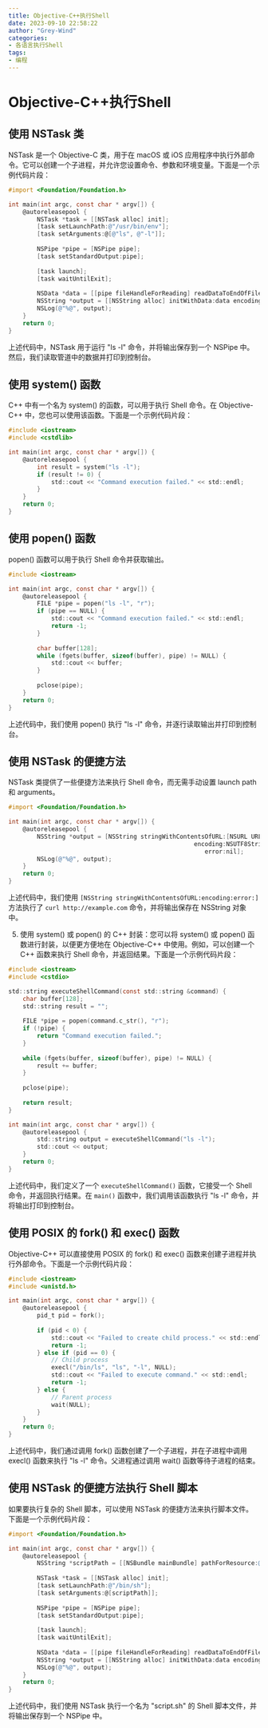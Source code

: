 ```yaml
---
title: Objective-C++执行Shell
date: 2023-09-10 22:58:22
author: "Grey-Wind"
categories:
- 各语言执行Shell
tags:
- 编程
---
```


# Objective-C++执行Shell

## 使用 NSTask 类

NSTask 是一个 Objective-C 类，用于在 macOS 或 iOS 应用程序中执行外部命令。它可以创建一个子进程，并允许您设置命令、参数和环境变量。下面是一个示例代码片段：

```objective-c
#import <Foundation/Foundation.h>

int main(int argc, const char * argv[]) {
    @autoreleasepool {
        NSTask *task = [[NSTask alloc] init];
        [task setLaunchPath:@"/usr/bin/env"];
        [task setArguments:@[@"ls", @"-l"]];
        
        NSPipe *pipe = [NSPipe pipe];
        [task setStandardOutput:pipe];
        
        [task launch];
        [task waitUntilExit];
        
        NSData *data = [[pipe fileHandleForReading] readDataToEndOfFile];
        NSString *output = [[NSString alloc] initWithData:data encoding:NSUTF8StringEncoding];
        NSLog(@"%@", output);
    }
    return 0;
}
```

上述代码中，NSTask 用于运行 "ls -l" 命令，并将输出保存到一个 NSPipe 中。然后，我们读取管道中的数据并打印到控制台。

## 使用 system() 函数

C++ 中有一个名为 system() 的函数，可以用于执行 Shell 命令。在 Objective-C++ 中，您也可以使用该函数。下面是一个示例代码片段：

```objective-c++
#include <iostream>
#include <cstdlib>

int main(int argc, const char * argv[]) {
    @autoreleasepool {
        int result = system("ls -l");
        if (result != 0) {
            std::cout << "Command execution failed." << std::endl;
        }
    }
    return 0;
}
```

## 使用 popen() 函数

popen() 函数可以用于执行 Shell 命令并获取输出。

```objective-c++
#include <iostream>

int main(int argc, const char * argv[]) {
    @autoreleasepool {
        FILE *pipe = popen("ls -l", "r");
        if (pipe == NULL) {
            std::cout << "Command execution failed." << std::endl;
            return -1;
        }
        
        char buffer[128];
        while (fgets(buffer, sizeof(buffer), pipe) != NULL) {
            std::cout << buffer;
        }
        
        pclose(pipe);
    }
    return 0;
}
```

上述代码中，我们使用 popen() 执行 "ls -l" 命令，并逐行读取输出并打印到控制台。

## 使用 NSTask 的便捷方法

NSTask 类提供了一些便捷方法来执行 Shell 命令，而无需手动设置 launch path 和 arguments。

```objective-c++
#import <Foundation/Foundation.h>

int main(int argc, const char * argv[]) {
    @autoreleasepool {
        NSString *output = [NSString stringWithContentsOfURL:[NSURL URLWithString:@"http://example.com"]
                                                    encoding:NSUTF8StringEncoding
                                                       error:nil];
        NSLog(@"%@", output);
    }
    return 0;
}
```

上述代码中，我们使用 `[NSString stringWithContentsOfURL:encoding:error:]` 方法执行了 `curl http://example.com` 命令，并将输出保存在 NSString 对象中。

5. 使用 system() 或 popen() 的 C++ 封装：您可以将 system() 或 popen() 函数进行封装，以便更方便地在 Objective-C++ 中使用。例如，可以创建一个 C++ 函数来执行 Shell 命令，并返回结果。下面是一个示例代码片段：

```objective-c++
#include <iostream>
#include <cstdio>

std::string executeShellCommand(const std::string &command) {
    char buffer[128];
    std::string result = "";
    
    FILE *pipe = popen(command.c_str(), "r");
    if (!pipe) {
        return "Command execution failed.";
    }
    
    while (fgets(buffer, sizeof(buffer), pipe) != NULL) {
        result += buffer;
    }
    
    pclose(pipe);
    
    return result;
}

int main(int argc, const char * argv[]) {
    @autoreleasepool {
        std::string output = executeShellCommand("ls -l");
        std::cout << output;
    }
    return 0;
}
```

上述代码中，我们定义了一个 `executeShellCommand()` 函数，它接受一个 Shell 命令，并返回执行结果。在 `main()` 函数中，我们调用该函数执行 "ls -l" 命令，并将输出打印到控制台。

## 使用 POSIX 的 fork() 和 exec() 函数

Objective-C++ 可以直接使用 POSIX 的 fork() 和 exec() 函数来创建子进程并执行外部命令。下面是一个示例代码片段：

```objective-c++
#include <iostream>
#include <unistd.h>

int main(int argc, const char * argv[]) {
    @autoreleasepool {
        pid_t pid = fork();
        
        if (pid < 0) {
            std::cout << "Failed to create child process." << std::endl;
            return -1;
        } else if (pid == 0) {
            // Child process
            execl("/bin/ls", "ls", "-l", NULL);
            std::cout << "Failed to execute command." << std::endl;
            return -1;
        } else {
            // Parent process
            wait(NULL);
        }
    }
    return 0;
}
```

上述代码中，我们通过调用 fork() 函数创建了一个子进程，并在子进程中调用 execl() 函数来执行 "ls -l" 命令。父进程通过调用 wait() 函数等待子进程的结束。

## 使用 NSTask 的便捷方法执行 Shell 脚本

如果要执行复杂的 Shell 脚本，可以使用 NSTask 的便捷方法来执行脚本文件。下面是一个示例代码片段：

```objective-c++
#import <Foundation/Foundation.h>

int main(int argc, const char * argv[]) {
    @autoreleasepool {
        NSString *scriptPath = [[NSBundle mainBundle] pathForResource:@"script.sh" ofType:nil];
        
        NSTask *task = [[NSTask alloc] init];
        [task setLaunchPath:@"/bin/sh"];
        [task setArguments:@[scriptPath]];
        
        NSPipe *pipe = [NSPipe pipe];
        [task setStandardOutput:pipe];
        
        [task launch];
        [task waitUntilExit];
        
        NSData *data = [[pipe fileHandleForReading] readDataToEndOfFile];
        NSString *output = [[NSString alloc] initWithData:data encoding:NSUTF8StringEncoding];
        NSLog(@"%@", output);
    }
    return 0;
}
```

上述代码中，我们使用 NSTask 执行一个名为 "script.sh" 的 Shell 脚本文件，并将输出保存到一个 NSPipe 中。
